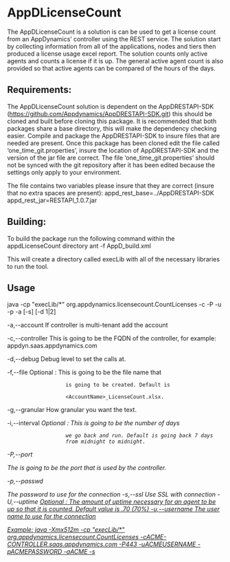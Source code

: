 AppDLicenseCount
===========

The AppDLicenseCount is a solution is can be used to get a license count from an 
AppDynamics’ controller using the REST service. The solution start by collecting 
information from all of the applications, nodes and tiers then produced a license 
usage excel report. The solution counts only active agents and counts a license 
if it is up. The general active agent count is also provided so that active agents 
can be compared of the hours of the days.

Requirements:
-------------------
The AppDLicenseCount solution is dependent on the AppDRESTAPI-SDK 
               (https://github.com/Appdynamics/AppDRESTAPI-SDK.git) this should be 
cloned and built before cloning this package. It is recommended that both packages 
share a base directory, this will make the dependency checking easier. Compile and 
package the AppDRESTAPI-SDK to insure files that are needed are present. Once this 
package has been cloned edit the file called ‘one_time_git.properties’, insure the 
location of AppDRESTAPI-SDK and the version of the jar file are correct. The file 
‘one_time_git.properties’ should not be synced with the git repository after it has 
been edited because the settings only apply to your environment.

The file contains two variables please insure that they are correct (insure that no 
extra spaces are present):
appd_rest_base=../AppDRESTAPI-SDK
appd_rest_jar=RESTAPI_1.0.7.jar

Building:
-----------
To build the package run the following command within the appdLicenseCount directory
      ant -f AppD_build.xml

This will create a directory called execLib with all of the necessary libraries to run the tool.


Usage
--------
java -cp "execLib/*" org.appdynamics.licensecount.CountLicenses -c <FQDN-For-Controller> -P <PORT> -u<USER-NAME> -p <PASSWORD> -a <ACCOUNT-NAME> [-s] [-d 1|2]

 -a,--account <a>      If controller is multi-tenant add the account

 -c,--controller <c>   This is going to be the FQDN of the controller, for
                       example: appdyn.saas.appdynamics.com

 -d,--debug <d>        Debug level to set the calls at.

 -f,--file <f>         Optional : This is going to be the file name that

                       is going to be created. Default is

                       <AccountName>_LicenseCount.xlsx.


 -g,--granular         How granular you want the text.

 -i,--interval <i>     Optional : This is going to be the number of days

                       we go back and run. Default is going back 7 days
                       from midnight to midnight.

 -P,--port <P>         The is going to be the port that is used by the
                       controller.

 -p,--passwd <p>       The password to use for the connection
 -s,--ssl              Use SSL with connection
 -U,--uptime <U>       Optional : The amount of uptime necessary for an
                       agent to be up so that it is counted. Default value
                       is .70 (70%)
 -u,--username <u>     The user name to use for the connection

Example:
java -Xmx512m -cp "execLib/*" org.appdynamics.licensecount.CountLicenses -cACME-CONTROLLER.saas.appdynamics.com -P443 -uACMEUSERNAME -pACMEPASSWORD -aACME -s 


